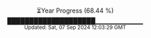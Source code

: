 <p align="center">
⏳Year Progress (68.44 %)<br>
████████████████████▁▁▁▁▁▁▁▁▁▁ <br>
<sub>Updated: Sat, 07 Sep 2024 12:03:29 GMT</sub>
</p>

